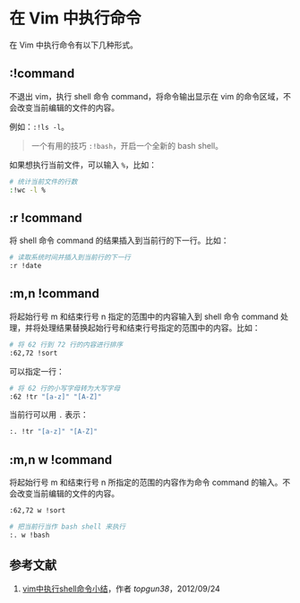 # 在 Vim 中执行命令

在 Vim 中执行命令有以下几种形式。

## :!command

不退出 vim，执行 shell 命令 command，将命令输出显示在 vim 的命令区域，不会改变当前编辑的文件的内容。

例如：`:!ls -l`。

> 一个有用的技巧 `:!bash`，开启一个全新的 bash shell。

如果想执行当前文件，可以输入 `%`，比如：

```sh
# 统计当前文件的行数
:!wc -l %
```

## :r !command

将 shell 命令 command 的结果插入到当前行的下一行。比如：

```sh
# 读取系统时间并插入到当前行的下一行
:r !date
```

## :m,n !command

将起始行号 m 和结束行号 n 指定的范围中的内容输入到 shell 命令 command 处理，并将处理结果替换起始行号和结束行号指定的范围中的内容。比如：

```sh
# 将 62 行到 72 行的内容进行排序
:62,72 !sort
```

可以指定一行：

```sh
# 将 62 行的小写字母转为大写字母
:62 !tr "[a-z]" "[A-Z]"
```

当前行可以用 `.` 表示：

```sh
:. !tr "[a-z]" "[A-Z]"
```

## :m,n w !command

将起始行号 m 和结束行号 n 所指定的范围的内容作为命令 command 的输入。不会改变当前编辑的文件的内容。

```sh
:62,72 w !sort

# 把当前行当作 bash shell 来执行
:. w !bash
```

## 参考文献

1. [vim中执行shell命令小结](https://blog.csdn.net/topgun38/article/details/8013115)，作者 *topgun38*，2012/09/24